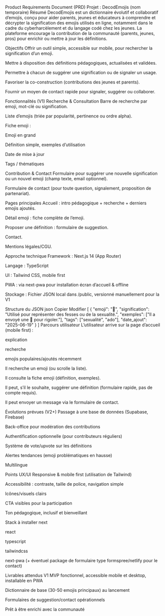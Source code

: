 Product Requirements Document (PRD)
Projet : DecodEmojis (nom temporaire)
Résumé
DecodEmojis est un dictionnaire évolutif et collaboratif d’emojis, conçu pour aider parents, jeunes et éducateurs à comprendre et décrypter la signification des emojis utilisés en ligne, notamment dans le cadre du cyberharcèlement et du langage codé chez les jeunes.
La plateforme encourage la contribution de la communauté (parents, jeunes, pros) pour enrichir ou mettre à jour les définitions.

Objectifs
Offrir un outil simple, accessible sur mobile, pour rechercher la signification d’un emoji.

Mettre à disposition des définitions pédagogiques, actualisées et validées.

Permettre à chacun de suggérer une signification ou de signaler un usage.

Favoriser la co-construction (contributions des jeunes et parents).

Fournir un moyen de contact rapide pour signaler, suggérer ou collaborer.

Fonctionnalités (V1)
Recherche & Consultation
Barre de recherche par emoji, mot-clé ou signification.

Liste d’emojis (triée par popularité, pertinence ou ordre alpha).

Fiche emoji :

Emoji en grand

Définition simple, exemples d’utilisation

Date de mise à jour

Tags / thématiques

Contribution & Contact
Formulaire pour suggérer une nouvelle signification ou un nouvel emoji (champ texte, email optionnel).

Formulaire de contact (pour toute question, signalement, proposition de partenariat).

Pages principales
Accueil : intro pédagogique + recherche + derniers emojis ajoutés.

Détail emoji : fiche complète de l’emoji.

Proposer une définition : formulaire de suggestion.

Contact.

Mentions légales/CGU.

Approche technique
Framework : Next.js 14 (App Router)

Langage : TypeScript

UI : Tailwind CSS, mobile first

PWA : via next-pwa pour installation écran d’accueil & offline

Stockage : Fichier JSON local dans /public, versionné manuellement pour la V1

Structure du JSON
json
Copier
Modifier
[
  {
    "emoji": "🍑",
    "signification": "Utilisé pour représenter des fesses ou de la sexualité.",
    "exemples": ["Il a envoyé une 🍑 pour rigoler."],
    "tags": ["sexualité", "ado"],
    "date_ajout": "2025-06-19"
  }
]
Parcours utilisateur
L’utilisateur arrive sur la page d’accueil (mobile first) :

explication

recherche

emojis populaires/ajoutés récemment

Il recherche un emoji (ou scrolle la liste).

Il consulte la fiche emoji (définition, exemples).

Il peut, s’il le souhaite, suggérer une définition (formulaire rapide, pas de compte requis).

Il peut envoyer un message via le formulaire de contact.

Évolutions prévues (V2+)
Passage à une base de données (Supabase, Firebase)

Back-office pour modération des contributions

Authentification optionnelle (pour contributeurs réguliers)

Système de vote/upvote sur les définitions

Alertes tendances (emoji problématiques en hausse)

Multilingue

Points UX/UI
Responsive & mobile first (utilisation de Tailwind)

Accessibilité : contraste, taille de police, navigation simple

Icônes/visuels clairs

CTA visibles pour la participation

Ton pédagogique, inclusif et bienveillant

Stack à installer
next

react

typescript

tailwindcss

next-pwa
(+ éventuel package de formulaire type formspree/netlify pour le contact)

Livrables attendus V1
MVP fonctionnel, accessible mobile et desktop, installable en PWA

Dictionnaire de base (30-50 emojis principaux) au lancement

Formulaires de suggestion/contact opérationnels

Prêt à être enrichi avec la communauté